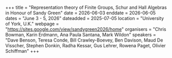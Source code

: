 +++
title = "Representation theory of Finite Groups, Schur and Hall Algebras in Honour of Sandy Green"
date = 2026-06-03
enddate = 2026-06-05
dates = "June 3 - 5, 2026"
dateadded = 2025-07-05
location = "University of York, U.K."
webpage = "https://sites.google.com/view/sandygreen2026/home"
organisers = "Chris Bowman, Karin Erdmann, Ana Paula Santana, Mark Wildon"
speakers = "Dave Benson, Teresa Conde, Bill Crawley-Boevey, Ben Davison, Maud De Visscher, Stephen Donkin, Radha Kessar, Gus Lehrer, Rowena Paget, Olivier Schiffman"
+++
